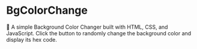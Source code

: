# BgColorChange
🎨 A simple Background Color Changer built with HTML, CSS, and JavaScript.   Click the button to randomly change the background color and display its hex code.
